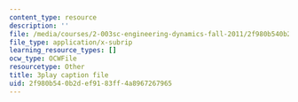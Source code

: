 ```yaml
---
content_type: resource
description: ''
file: /media/courses/2-003sc-engineering-dynamics-fall-2011/2f980b540b2def9183ff4a8967267965_63sIgMvBuEQ.srt
file_type: application/x-subrip
learning_resource_types: []
ocw_type: OCWFile
resourcetype: Other
title: 3play caption file
uid: 2f980b54-0b2d-ef91-83ff-4a8967267965
---
```

